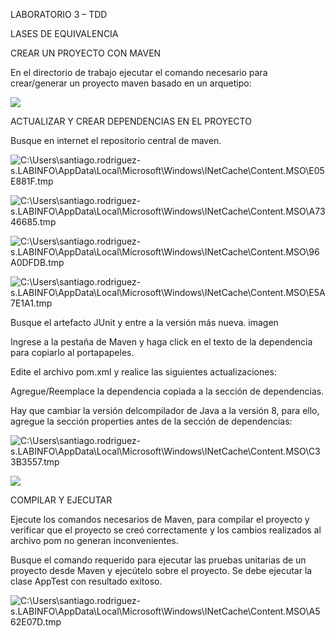 ﻿LABORATORIO 3 – TDD

LASES DE EQUIVALENCIA

CREAR UN PROYECTO CON MAVEN

En el directorio de trabajo ejecutar el comando necesario para crear/generar un proyecto maven basado en un arquetipo:

![](Aspose.Words.95934d8d-0411-4c52-8123-e48cf9e2a226.001.png)

ACTUALIZAR Y CREAR DEPENDENCIAS EN EL PROYECTO

Busque en internet el repositorio central de maven.

![C:\Users\santiago.rodriguez-s.LABINFO\AppData\Local\Microsoft\Windows\INetCache\Content.MSO\E05E881F.tmp](Aspose.Words.95934d8d-0411-4c52-8123-e48cf9e2a226.002.png)

![C:\Users\santiago.rodriguez-s.LABINFO\AppData\Local\Microsoft\Windows\INetCache\Content.MSO\A7346685.tmp](Aspose.Words.95934d8d-0411-4c52-8123-e48cf9e2a226.003.png)

![C:\Users\santiago.rodriguez-s.LABINFO\AppData\Local\Microsoft\Windows\INetCache\Content.MSO\96A0DFDB.tmp](Aspose.Words.95934d8d-0411-4c52-8123-e48cf9e2a226.004.png)

![C:\Users\santiago.rodriguez-s.LABINFO\AppData\Local\Microsoft\Windows\INetCache\Content.MSO\E5A7E1A1.tmp](Aspose.Words.95934d8d-0411-4c52-8123-e48cf9e2a226.005.png)


Busque el artefacto JUnit y entre a la versión más nueva. imagen

Ingrese a la pestaña de Maven y haga click en el texto de la dependencia para copiarlo al portapapeles.

Edite el archivo pom.xml y realice las siguientes actualizaciones:

Agregue/Reemplace la dependencia copiada a la sección de dependencias.

Hay que cambiar la versión delcompilador de Java a la versión 8, para ello, agregue la sección properties antes de la sección de dependencias:

![C:\Users\santiago.rodriguez-s.LABINFO\AppData\Local\Microsoft\Windows\INetCache\Content.MSO\C33B3557.tmp](Aspose.Words.95934d8d-0411-4c52-8123-e48cf9e2a226.006.png)



![](Aspose.Words.95934d8d-0411-4c52-8123-e48cf9e2a226.007.png)

COMPILAR Y EJECUTAR

Ejecute los comandos necesarios de Maven, para compilar el proyecto y verificar que el proyecto se creó correctamente y los cambios realizados al archivo pom no generan inconvenientes.

Busque el comando requerido para ejecutar las pruebas unitarias de un proyecto desde Maven y ejecútelo sobre el proyecto. Se debe ejecutar la clase AppTest con resultado exitoso.

![C:\Users\santiago.rodriguez-s.LABINFO\AppData\Local\Microsoft\Windows\INetCache\Content.MSO\A562E07D.tmp](Aspose.Words.95934d8d-0411-4c52-8123-e48cf9e2a226.008.png)


